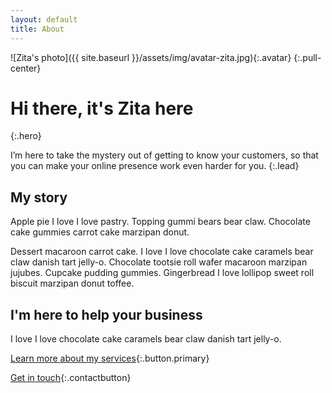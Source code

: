 ```yaml
---
layout: default
title: About
---
```


![Zita's photo]({{ site.baseurl }}/assets/img/avatar-zita.jpg){:.avatar}
{:.pull-center}

# Hi there, it's Zita here
{:.hero}

I’m here to take the mystery out of getting to know your customers, so that you can make your online presence work even harder for you.
{:.lead}

## My story

Apple pie I love I love pastry. Topping gummi bears bear claw. Chocolate cake gummies carrot cake marzipan donut. 

Dessert macaroon carrot cake. I love I love chocolate cake caramels bear claw danish tart jelly-o. Chocolate tootsie roll wafer macaroon marzipan jujubes. Cupcake pudding gummies. Gingerbread I love lollipop sweet roll biscuit marzipan donut toffee.

## I'm here to help your business

I love I love chocolate cake caramels bear claw danish tart jelly-o. 

[Learn more about my services](index.html){:.button.primary}

[Get in touch](#){:.contactbutton}
